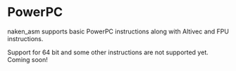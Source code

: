 
PowerPC
=========

naken_asm supports basic PowerPC instructions along with
Altivec and FPU instructions.

Support for 64 bit and some other instructions are not supported
yet.  Coming soon!

